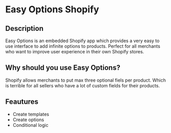 # Easy Options Shopify

## Description
Easy Options is an embedded Shopify app which provides a very easy to use interface to add infinite options to products. Perfect for all merchants who want to improve user experience in their own Shopify stores.

## Why should you use Easy Options?
Shopify allows merchants to put max three optional fiels per product. Which is terrible for all sellers who have a lot of custom fields for their products.

## Feautures
- Create templates
- Create options
- Conditional logic
